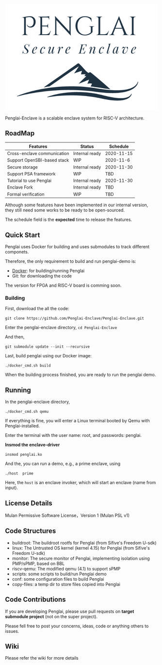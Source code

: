 ![Penglai logo](docs/images/penglai_logo.jpg)

Penglai-Enclave is a scalable enclave system for RISC-V architecture.

## RoadMap

| Features                    | Status         | Schedule   |
|-----------------------------|----------------|------------|
| Cross-enclave communication | Internal ready | 2020-11-15 |
| Support OpenSBI-based stack | WIP            | 2020-11-6  |
| Secure storage              | Internal ready | 2020-11-30 |
| Support PSA framework       | WIP            | TBD        |
| Tutorial to use Penglai     | Internal ready | 2020-11-30 |
| Enclave Fork                | Internal ready | TBD        |
| Formal verification         | WIP            | TBD        |

Although some features have been implemented in our internal version,
they still need some works to be ready to be open-sourced.

The schedule field is the **expected** time to release the features.

## Quick Start

Penglai uses Docker for building and uses submodules to track different componets.

Therefore, the only requirement to build and run penglai-demo is:

- [Docker](https://docs.docker.com): for building/running Penglai
- Git: for downloading the code

The version for FPGA and RISC-V board is comming soon.

### Building

First, download the all the code:

`git clone https://github.com/Penglai-Enclave/Penglai-Enclave.git`

Enter the penglai-enclave directory, `cd Penglai-Enclave`

And then,

`git submodule update --init --recursive`

Last, build penglai using our Docker image:

`./docker_cmd.sh build`

When the building process finished, you are ready to run the penglai demo.

## Running

In the penglai-enclave directory,

`./docker_cmd.sh qemu`

If everything is fine, you will enter a Linux terminal booted by Qemu with Penglai-installed.

Enter the terminal with the user name: root, and passwords: penglai.

**Insmod the enclave-driver**

`insmod penglai.ko`

And the, you can run a demo, e.g., a prime enclave, using

`./host  prime`

Here, the  `host` is an enclave invoker, which will start an enclave (name from input).

## License Details

Mulan Permissive Software License，Version 1 (Mulan PSL v1)

## Code Structures

- buildroot: The buildroot rootfs for Penglai (from Sifive's Freedom U-sdk)
- linux: The Untrusted OS kernel (kernel 4.15) for Penglai (from Sifive's Freedom U-sdk)
- monitor: The secure monitor of Penglai, implementing isolation using PMP/sPMP, based on BBL
- riscv-qemu: The modified qemu (4.1) to support sPMP
- scripts: some scripts to build/run Penglai demo
- conf: some configuration files to build Penglai
- copy-files: a temp dir to store files copied into Penglai

## Code Contributions

If you are developing Penglai, please use pull requests on **target submodule project** (not on the super project).

Please fell free to post your concerns, ideas, code or anything others to issues.

## Wiki

Please refer the wiki for more details
